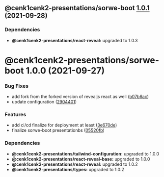 ## @cenk1cenk2-presentations/sorwe-boot [1.0.1](https://github.com/cenk1cenk2/react-presentations/compare/@cenk1cenk2-presentations/sorwe-boot@1.0.0...@cenk1cenk2-presentations/sorwe-boot@1.0.1) (2021-09-28)

### Dependencies

- **@cenk1cenk2-presentations/react-reveal:** upgraded to 1.0.3

# @cenk1cenk2-presentations/sorwe-boot 1.0.0 (2021-09-27)

### Bug Fixes

- add fork from the forked version of revealjs react as well ([b07b6ac](https://github.com/cenk1cenk2/react-presentations/commit/b07b6ac1fa04898b9d32924f4a01729dfec5a0ac))
- update configuration ([2904401](https://github.com/cenk1cenk2/react-presentations/commit/290440164734c45862ca829460d06b3a92969546))

### Features

- add ci/cd finalize for deployment at least ([3e670de](https://github.com/cenk1cenk2/react-presentations/commit/3e670debc0701bdeaafeef5a39a4611c265930f8))
- finalize sorwe-boot presentationbs ([05520fb](https://github.com/cenk1cenk2/react-presentations/commit/05520fbfe80c520b7e38bac64376c4ca37347d7a))

### Dependencies

- **@cenk1cenk2-presentations/tailwind-configuration:** upgraded to 1.0.0
- **@cenk1cenk2-presentations/react-reveal-base:** upgraded to 1.0.0
- **@cenk1cenk2-presentations/react-reveal:** upgraded to 1.0.2
- **@cenk1cenk2-presentations/types:** upgraded to 1.0.2
